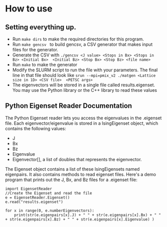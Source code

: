 # How to use

## Setting everything up.
- Run ``make dirs`` to make the required directories for this program.
- Run ``make gencsv `` to build gencsv, a CSV generator that makes input files for the generator.
- Generate the CSV with ``./gencsv <J value> <Stops in Bx> <Stops in Bz> <Initial Bx>  <Initial Bz> <Stop Bx> <Stop Bz> <file name>``
- Run ``make`` to make the generator
- Modify the SLURM script to run the file with your parameters. The final line in that file should look like ``srun --mpi=pmix_v2 ./matgen <Lattice size in 1D> <CSV file>  <PETSC args>``
- The eigenvectors will be stored in a single file called results.eigenset. You may use the Python library or the C++ library to read these values
 
 ## Python Eigenset Reader Documentation
 The Python Eigenset reader lets you access the eigenvalues in the .eigenset file. Each eigenvector/eigenvalue is stored in a IsingEigenset object, which contains the following values:
 - J
 - Bx
 - Bz
 - Eigenvalue
 - Eigenvector[], a list of doubles that represents the eigenvector.

The Eigenset object contains a list of these IsingEigensets named eigenpairs. It also contains methods to read eigenset files. Here's a demo program that prints out the J, Bx, and Bz files for a .eigenset file:

    import EigensetReader
    //Create the Eigenset and read the file
    e = EigensetReader.Eigenset()
    e.read("results.eigenset")
    
    for x in range(0, e.numberEigenvectors):
        print(str(e.eigenpairs[x].J) + " " + str(e.eigenpairs[x].Bx) + " " + str(e.eigenpairs[x].Bz) + " " + str(e.eigenpairs[x].Eigenvalue) )
        
